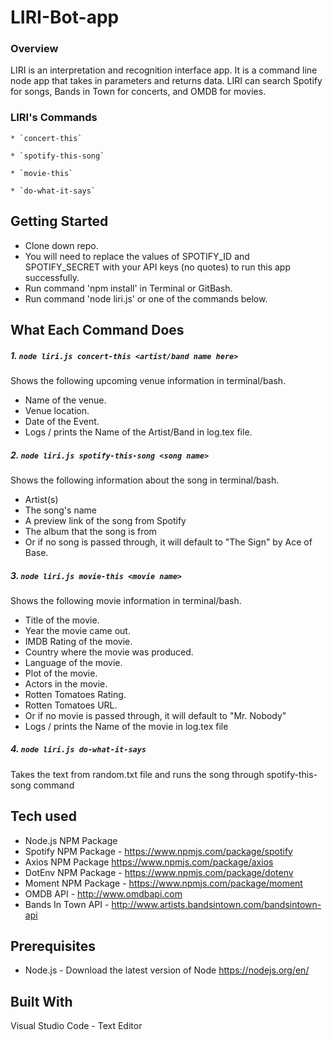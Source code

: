 # LIRI-Bot-app

### Overview

LIRI is an interpretation and recognition interface app. It is a command line node app that takes in parameters and returns data. LIRI can search Spotify for songs, Bands in Town for concerts, and OMDB for movies.

### LIRI's Commands

	* `concert-this`

	* `spotify-this-song`

	* `movie-this`

	* `do-what-it-says`

## Getting Started

- Clone down repo.
- You will need to replace the values of SPOTIFY_ID and SPOTIFY_SECRET with your API keys (no quotes) to run this app successfully.
- Run command 'npm install' in Terminal or GitBash.
- Run command 'node liri.js' or one of the commands below. 


## What Each Command Does

##### 1. `node liri.js concert-this <artist/band name here>`

Shows the following upcoming venue information in terminal/bash.

 * Name of the venue.
 * Venue location.
 * Date of the Event. 
 * Logs / prints the Name of the Artist/Band in log.tex file.
  

##### 2. `node liri.js spotify-this-song <song name>`

Shows the following information about the song in terminal/bash.

* Artist(s)
* The song's name
* A preview link of the song from Spotify
* The album that the song is from
* Or if no song is passed through, it will default to "The Sign" by Ace of Base.

##### 3. `node liri.js movie-this <movie name>`

Shows the following movie information in terminal/bash.

* Title of the movie.
* Year the movie came out.
* IMDB Rating of the movie.
* Country where the movie was produced.
* Language of the movie.
* Plot of the movie.
* Actors in the movie.
* Rotten Tomatoes Rating.
* Rotten Tomatoes URL.
* Or if no movie is passed through, it will default to "Mr. Nobody"
* Logs / prints the Name of the movie in log.tex file

##### 4. `node liri.js do-what-it-says`
Takes the text from random.txt file and runs the song through spotify-this-song command


## Tech used

* Node.js NPM Package 
* Spotify NPM Package - https://www.npmjs.com/package/spotify
* Axios NPM Package https://www.npmjs.com/package/axios
* DotEnv NPM Package - https://www.npmjs.com/package/dotenv
* Moment NPM Package - https://www.npmjs.com/package/moment
* OMDB API - http://www.omdbapi.com
* Bands In Town API - http://www.artists.bandsintown.com/bandsintown-api

## Prerequisites
- Node.js - Download the latest version of Node https://nodejs.org/en/

## Built With
Visual Studio Code - Text Editor


